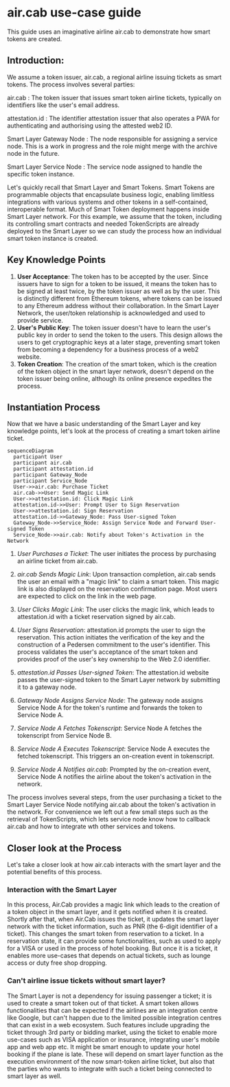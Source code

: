 # air.cab use-case guide

This guide uses an imaginative airline air.cab to demonstrate how smart tokens are created.

## Introduction:

We assume a token issuer, air.cab, a regional airline issuing tickets as smart tokens. The process involves several parties:

air.cab
: The token issuer that issues smart token airline tickets, typically on identifiers like the user's email address.

attestation.id
: The identifier attestation issuer that also operates a PWA for authenticating and authorising using the attested web2 ID.

Smart Layer Gateway Node
: The node responsible for assigning a service node. This is a work in progress and the role might merge with the archive node in the future.

Smart Layer Service Node
: The service node assigned to handle the specific token instance.

Let's quickly recall that Smart Layer and Smart Tokens. Smart Tokens are programmable objects that encapsulate business logic, enabling limitless integrations with various systems and other tokens in a self-contained, interoperable format. Much of Smart Token deployment happens inside Smart Layer network. For this example, we assume that the token, including its controlling smart contracts and needed TokenScripts are already deployed to the Smart Layer so we can study the process how an individual smart token instance is created.

## Key Knowledge Points

1. **User Acceptance**: The token has to be accepted by the user. Since issuers have to sign for a token to be issued, it means the token has to be signed at least twice, by the token issuer as well as by the user. This is distinctly different from Ethereum tokens, where tokens can be issued to any Ethereum address without their collaboration. In the Smart Layer Network, the user/token relationship is acknowledged and used to provide service.
2. **User's Public Key**: The token issuer doesn't have to learn the user's public key in order to send the token to the users. This design allows the users to get cryptographic keys at a later stage, preventing smart token from becoming a dependency for a business process of a web2 website.
3. **Token Creation**: The creation of the smart token, which is the creation of the token object in the smart layer network, doesn't depend on the token issuer being online, although its online presence expedites the process.

## Instantiation Process

Now that we have a basic understanding of the Smart Layer and key knowledge points, let's look at the process of creating a smart token airline ticket.

```mermaid
sequenceDiagram
  participant User
  participant air.cab
  participant attestation.id
  participant Gateway_Node
  participant Service_Node
  User->>air.cab: Purchase Ticket
  air.cab->>User: Send Magic Link
  User->>attestation.id: Click Magic Link
  attestation.id->>User: Prompt User to Sign Reservation
  User->>attestation.id: Sign Reservation
  attestation.id->>Gateway_Node: Pass User-signed Token
  Gateway_Node->>Service_Node: Assign Service Node and Forward User-signed Token
  Service_Node->>air.cab: Notify about Token's Activation in the Network
```

1. *User Purchases a Ticket*: The user initiates the process by purchasing an airline ticket from air.cab.

2. *air.cab Sends Magic Link*: Upon transaction completion, air.cab sends the user an email with a "magic link" to claim a smart token. This magic link is also displayed on the reservation confirmation page. Most users are expected to click on the link in the web page.

3. *User Clicks Magic Link*: The user clicks the magic link, which leads to attestation.id with a ticket reservation signed by air.cab.

4. *User Signs Reservation*: attestation.id prompts the user to sign the reservation. This action initiates the verification of the key and the construction of a Pedersen commitment to the user's identifier. This process validates the user's acceptance of the smart token and provides proof of the user's key ownership to the Web 2.0 identifier.

5. *attestation.id Passes User-signed Token*: The attestation.id website passes the user-signed token to the Smart Layer network by submitting it to a gateway node.

6. *Gateway Node Assigns Service Node*: The gateway node assigns Service Node A for the token's runtime and forwards the token to Service Node A.

7. *Service Node A Fetches Tokenscript*: Service Node A fetches the tokenscript from Service Node B.

8. *Service Node A Executes Tokenscript*: Service Node A executes the fetched tokenscript. This triggers an on-creation event in tokenscript.

9. *Service Node A Notifies air.cab*: Prompted by the on-creation event, Service Node A notifies the airline about the token's activation in the network.

The process involves several steps, from the user purchasing a ticket to the Smart Layer Service Node notifying air.cab about the token's activation in the network. For convenience we left out a few small steps such as the retrieval of TokenScripts, which lets service node know how to callback air.cab and how to integrate wth other services and tokens.

## Closer look at the Process

Let's take a closer look at how air.cab interacts with the smart layer and the potential benefits of this process.

### Interaction with the Smart Layer

In this process, Air.Cab provides a magic link which leads to the creation of a token object in the smart layer, and it gets notified when it is created. Shortly after that, when Air.Cab issues the ticket, it updates the smart layer network with the ticket information, such as PNR (the 6-digit identifier of a ticket). This changes the smart token from reservation to a ticket. In a reservation state, it can provide some functionalities, such as used to apply for a VISA or used in the process of hotel booking. But once it is a ticket, it enables more use-cases that depends on actual tickets, such as lounge access or duty free shop dropping.

### Can't airline issue tickets without smart layer?

The Smart Layer is not a dependency for issuing passenger a ticket; it is used to create a smart token out of that ticket. A smart token allows functionalities that can be expected if the airlines are an integration centre like Google, but can't happen due to the limited possible integration centres that can exist in a web ecosystem. Such features include upgrading the ticket through 3rd party or bidding market, using the ticket to enable more use-cases such as VISA application or insurance, integrating user's mobile app and web app etc. It might be smart enough to update your hotel booking if the plane is late. These will depend on smart layer function as the execution environment of the now smart-token airline ticket, but also that the parties who wants to integrate with such a ticket being connected to smart layer as well.
